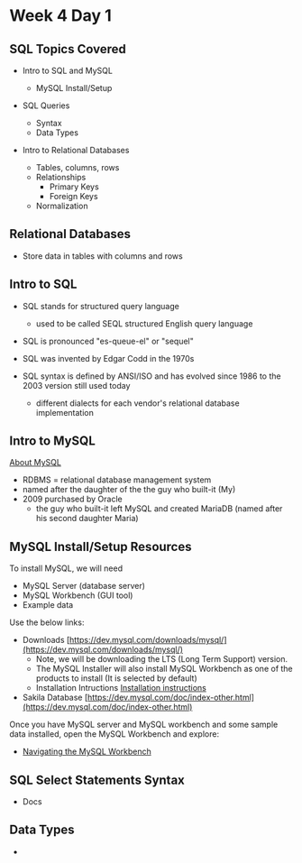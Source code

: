 # Week 4 Day 1

## SQL Topics Covered

- Intro to SQL and MySQL
  - MySQL Install/Setup

- SQL Queries
  - Syntax
  - Data Types

- Intro to Relational Databases
  - Tables, columns, rows
  - Relationships
    - Primary Keys
    - Foreign Keys
  - Normalization

## Relational Databases

- Store data in tables with columns and rows

## Intro to SQL

- SQL stands for structured query language
  - used to be called SEQL structured English query language

- SQL is pronounced "es-queue-el" or "sequel"

- SQL was invented by Edgar Codd in the 1970s

- SQL syntax is defined by ANSI/ISO and has evolved since 1986 to the 2003 version still used today
  - different dialects for each vendor's relational database implementation

## Intro to MySQL

[About MySQL](https://dev.mysql.com/doc/refman/8.4/en/what-is-mysql.html)

- RDBMS = relational database management system
- named after the daughter of the the guy who built-it (My)
- 2009 purchased by Oracle
  - the guy who built-it left MySQL and created MariaDB (named after his second daughter Maria)

## MySQL Install/Setup Resources

To install MySQL, we will need
- MySQL Server (database server)
- MySQL Workbench (GUI tool)
- Example data 

Use the below links:
- Downloads [https://dev.mysql.com/downloads/mysql/](https://dev.mysql.com/downloads/mysql/)
  - Note, we will be downloading the LTS (Long Term Support) version.
  - The MySQL Installer will also install MySQL Workbench as one of the products to install (It is selected by default)
  - Installation Intructions [Installation instructions](https://dev.mysql.com/doc/refman/8.4/en/installing.html)
- Sakila Database [https://dev.mysql.com/doc/index-other.html](https://dev.mysql.com/doc/index-other.html)

Once you have MySQL server and MySQL workbench and some sample data installed, open the MySQL Workbench and explore:
- [Navigating the MySQL Workbench](https://dev.mysql.com/doc/workbench/en/wb-sql-editor-query-panel.html)


## SQL Select Statements Syntax

- Docs

## Data Types

- 

